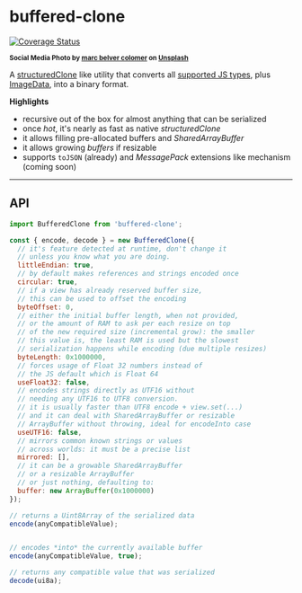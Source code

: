 # buffered-clone

[![Coverage Status](https://coveralls.io/repos/github/WebReflection/buffered-clone/badge.svg?branch=main)](https://coveralls.io/github/WebReflection/buffered-clone?branch=main) 

<sup>**Social Media Photo by [marc belver colomer](https://unsplash.com/@marc_belver) on [Unsplash](https://unsplash.com/)**</sup>

A [structuredClone](https://developer.mozilla.org/en-US/docs/Web/API/Window/structuredClone) like utility that converts all [supported JS types](https://developer.mozilla.org/en-US/docs/Web/API/Web_Workers_API/Structured_clone_algorithm#javascript_types), plus [ImageData](https://developer.mozilla.org/en-US/docs/Web/API/ImageData), into a binary format.

**Highlights**

  * recursive out of the box for almost anything that can be serialized
  * once *hot*, it's nearly as fast as native *structuredClone*
  * it allows filling pre-allocated buffers and *SharedArrayBuffer*
  * it allows growing *buffers* if resizable
  * supports `toJSON` (already) and *MessagePack* extensions like mechanism (coming soon)

- - -

## API

```js
import BufferedClone from 'buffered-clone';

const { encode, decode } = new BufferedClone({
  // it's feature detected at runtime, don't change it
  // unless you know what you are doing.
  littleEndian: true,
  // by default makes references and strings encoded once
  circular: true,
  // if a view has already reserved buffer size,
  // this can be used to offset the encoding
  byteOffset: 0,
  // either the initial buffer length, when not provided,
  // or the amount of RAM to ask per each resize on top
  // of the new required size (incremental grow): the smaller
  // this value is, the least RAM is used but the slowest
  // serialization happens while encoding (due multiple resizes)
  byteLength: 0x1000000,
  // forces usage of Float 32 numbers instead of
  // the JS default which is Float 64
  useFloat32: false,
  // encodes strings directly as UTF16 without
  // needing any UTF16 to UTF8 conversion.
  // it is usually faster than UTF8 encode + view.set(...)
  // and it can deal with SharedArrayBuffer or resizable
  // ArrayBuffer without throwing, ideal for encodeInto case
  useUTF16: false,
  // mirrors common known strings or values
  // across worlds: it must be a precise list
  mirrored: [],
  // it can be a growable SharedArrayBuffer
  // or a resizable ArrayBuffer
  // or just nothing, defaulting to:
  buffer: new ArrayBuffer(0x1000000)
});

// returns a Uint8Array of the serialized data
encode(anyCompatibleValue);


// encodes *into* the currently available buffer
encode(anyCompatibleValue, true);

// returns any compatible value that was serialized
decode(ui8a);
```
